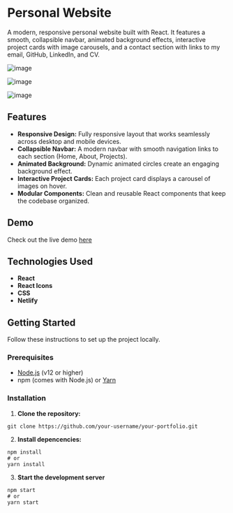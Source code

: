 # Personal Website

A modern, responsive personal website built with React. It features a smooth, collapsible navbar, animated background effects, interactive project cards with image carousels, and a contact section with links to my email, GitHub, LinkedIn, and CV.

![image](https://github.com/user-attachments/assets/cbe3e7f5-c8e6-4ffb-985e-e4864a25879f)

![image](https://github.com/user-attachments/assets/9d15b372-a1e1-413e-bdd8-3e9ad1071699)

![image](https://github.com/user-attachments/assets/28bb2f0c-63bc-489f-a294-169c4db35051)

## Features

- **Responsive Design:** Fully responsive layout that works seamlessly across desktop and mobile devices.
- **Collapsible Navbar:** A modern navbar with smooth navigation links to each section (Home, About, Projects).
- **Animated Background:** Dynamic animated circles create an engaging background effect.
- **Interactive Project Cards:** Each project card displays a carousel of images on hover.
- **Modular Components:** Clean and reusable React components that keep the codebase organized.

## Demo

Check out the live demo [here](https://stefan-popescu.netlify.app)  

## Technologies Used
- **React**
- **React Icons**
- **CSS**
- **Netlify**

## Getting Started

Follow these instructions to set up the project locally.

### Prerequisites

- [Node.js](https://nodejs.org/en/) (v12 or higher)
- npm (comes with Node.js) or [Yarn](https://yarnpkg.com/)

### Installation

1. **Clone the repository:**

```
git clone https://github.com/your-username/your-portfolio.git
```
2. **Install depencencies:**

```
npm install
# or
yarn install
```

3. **Start the development server**

```
npm start
# or
yarn start
```
